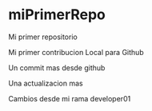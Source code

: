 # miPrimerRepo

Mi primer repositorio

Mi primer contribucion Local para Github

Un commit mas desde github

Una actualizacion mas

Cambios desde mi rama developer01